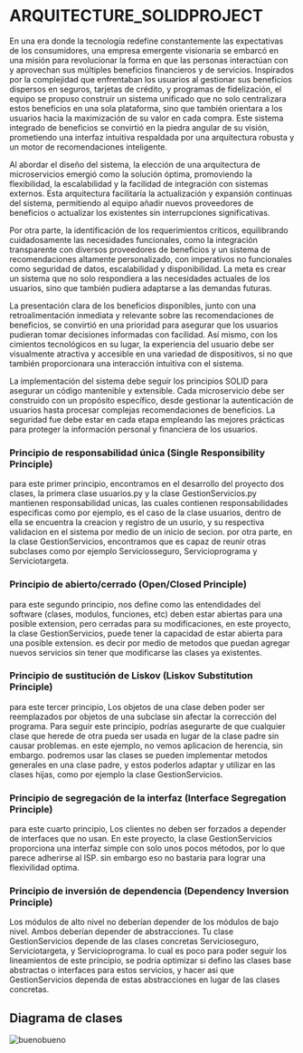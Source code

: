 # ARQUITECTURE_SOLIDPROJECT
En una era donde la tecnología redefine constantemente las expectativas de los consumidores, una empresa emergente visionaria se embarcó en una misión para revolucionar la forma en que las personas interactúan con y aprovechan sus múltiples beneficios financieros y de servicios. Inspirados por la complejidad que enfrentaban los usuarios al gestionar sus beneficios dispersos en seguros, tarjetas de crédito, y programas de fidelización, el equipo se propuso construir un sistema unificado que no solo centralizara estos beneficios en una sola plataforma, sino que también orientara a los usuarios hacia la maximización de su valor en cada compra. Este sistema integrado de beneficios se convirtió en la piedra angular de su visión, prometiendo una interfaz intuitiva respaldada por una arquitectura robusta y un motor de recomendaciones inteligente.

Al abordar el diseño del sistema, la elección de una arquitectura de microservicios emergió como la solución óptima, promoviendo la flexibilidad, la escalabilidad y la facilidad de integración con sistemas externos. Esta arquitectura facilitaría la actualización y expansión continuas del sistema, permitiendo al equipo añadir nuevos proveedores de beneficios o actualizar los existentes sin interrupciones significativas.

Por otra parte, la identificación de los requerimientos críticos, equilibrando cuidadosamente las necesidades funcionales, como la integración transparente con diversos proveedores de beneficios y un sistema de recomendaciones altamente personalizado, con imperativos no funcionales como seguridad de datos, escalabilidad y disponibilidad. La meta es crear un sistema que no solo respondiera a las necesidades actuales de los usuarios, sino que también pudiera adaptarse a las demandas futuras.

La presentación clara de los beneficios disponibles, junto con una retroalimentación inmediata y relevante sobre las recomendaciones de beneficios, se convirtió en una prioridad para asegurar que los usuarios pudieran tomar decisiones informadas con facilidad. Así mismo, con los cimientos tecnológicos en su lugar, la experiencia del usuario debe ser visualmente atractiva y accesible en una variedad de dispositivos, si no que también proporcionara una interacción intuitiva con el sistema.

La implementación del sistema debe seguir los principios SOLID para asegurar un código mantenible y extensible. Cada microservicio debe ser construido con un propósito específico, desde gestionar la autenticación de usuarios hasta procesar complejas recomendaciones de beneficios. La seguridad fue debe estar en cada etapa empleando las mejores prácticas para proteger la información personal y financiera de los usuarios.

### Principio de responsabilidad única (Single Responsibility Principle)
para este primer principio, encontramos en el desarrollo del proyecto dos clases,  la primera clase usuarios.py y la clase GestionServicios.py mantienen responsabilidad unicas, las cuales contienen responsabilidades especificas como por ejemplo, es el caso de la clase usuarios, dentro de ella se encuentra la creacion y registro de un usurio, y su respectiva validacion en el sistema por medio de un inicio de secion. por otra parte, en la clase GestionServicios, encontramos que es capaz de reunir otras subclases como por ejemplo Serviciosseguro, Servicioprograma y Serviciotargeta.

### Principio de abierto/cerrado (Open/Closed Principle)
para este segundo principio, nos define como las entendidades del software (clases, modulos, funciones, etc) deben estar abiertas para una posible extension, pero cerradas para su modificaciones, en este proyecto, la clase GestionServicios, puede tener la capacidad de estar abierta para una posible extension. es decir por medio de metodos que puedan agregar nuevos servicios sin tener que modificarse las clases ya existentes. 

### Principio de sustitución de Liskov (Liskov Substitution Principle)
para este tercer principio, Los objetos de una clase deben poder ser reemplazados por objetos de una subclase sin afectar la corrección del programa. Para seguir este principio, podrías asegurarte de que cualquier clase que herede de otra pueda ser usada en lugar de la clase padre sin causar problemas. en este ejemplo, no vemos aplicacion de herencia, sin embargo. podremos usar las clases se pueden implementar metodos generales en una clase padre, y estos poderlos adaptar y utilizar en las clases hijas, como por ejemplo la clase GestionServicios. 

### Principio de segregación de la interfaz (Interface Segregation Principle)
para este cuarto principio, Los clientes no deben ser forzados a depender de interfaces que no usan. En este proyecto, la clase GestionServicios proporciona una interfaz simple con solo unos pocos métodos, por lo que parece adherirse al ISP. sin embargo eso no bastaria para lograr una flexivilidad optima. 

### Principio de inversión de dependencia (Dependency Inversion Principle)
Los módulos de alto nivel no deberían depender de los módulos de bajo nivel. Ambos deberían depender de abstracciones. Tu clase GestionServicios depende de las clases concretas Servicioseguro, Serviciotargeta, y Servicioprograma. lo cual es poco para poder seguir los lineamientos de este principio, se podria optimizar si defino las clases base abstractas o interfaces para estos servicios, y hacer asi que GestionServicios dependa de estas abstracciones en lugar de las clases concretas.

## Diagrama de clases 
![buenobueno](https://github.com/luisariass/ARQUITECTURE_SOLIDPROJECT/assets/141878301/2e8a60d0-2443-4d78-9f89-4d9b40770ce7)


